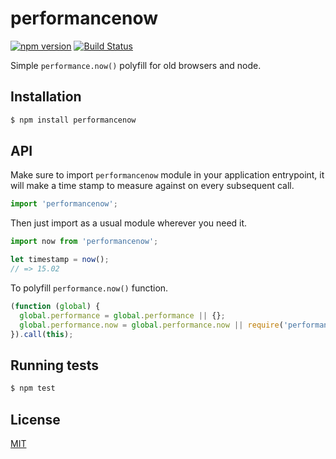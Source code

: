 # performancenow

[![npm version](https://badge.fury.io/js/performancenow.svg)](https://badge.fury.io/js/performancenow)
[![Build Status](https://travis-ci.org/yefremov/performancenow.svg?branch=master)](https://travis-ci.org/yefremov/performancenow)

Simple `performance.now()` polyfill for old browsers and node.

## Installation
```bash
$ npm install performancenow
```

## API
Make sure to import `performancenow` module in your application entrypoint, it
will make a time stamp to measure against on every subsequent call.

```js
import 'performancenow';
```

Then just import as a usual module wherever you need it.

```js
import now from 'performancenow';

let timestamp = now();
// => 15.02
```

To polyfill `performance.now()` function.

```js
(function (global) {
  global.performance = global.performance || {};
  global.performance.now = global.performance.now || require('performancenow');
}).call(this);
```

## Running tests

```bash
$ npm test
```

## License

[MIT](LICENSE)
